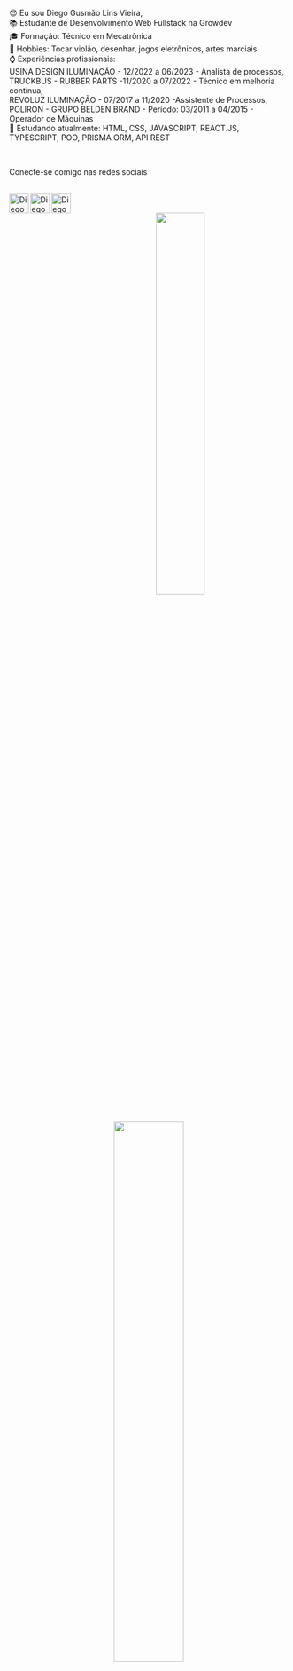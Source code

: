 😎 Eu sou Diego Gusmão Lins Vieira, <br>
📚 Estudante de Desenvolvimento Web Fullstack na Growdev <br>
🎓 Formação: Técnico em Mecatrônica <br>
🎱 Hobbies: Tocar violão, desenhar, jogos eletrônicos, artes marciais <br>
⌚ Experiências profissionais: <br>
USINA DESIGN ILUMINAÇÃO - 12/2022 a 06/2023 - Analista de processos, <br>
TRUCKBUS - RUBBER PARTS -11/2020 a 07/2022 - Técnico em melhoria contínua, <br>
REVOLUZ ILUMINAÇÃO - 07/2017 a 11/2020 -Assistente de Processos, <br>
POLIRON - GRUPO BELDEN BRAND - Período: 03/2011 a 04/2015 - Operador de Máquinas <br>
📗 Estudando atualmente: HTML, CSS, JAVASCRIPT, REACT.JS, TYPESCRIPT, POO, PRISMA ORM, API REST

<br>
<div style="text-align-center">
  <p>Conecte-se comigo nas redes sociais</p>
<br>
<a href="https://www.linkedin.com/in/diegolins07/">
  <img align="left" alt="Diego Lins" width="35px" src="https://cdn.jsdelivr.net/npm/simple-icons@v3/icons/linkedin.svg" />
</a>
<a href="https://www.facebook.com/DiegoG.Lins">
  <img align="left" alt="Diego Lins" width="35px" src="https://cdn.jsdelivr.net/npm/simple-icons@v3/icons/facebook.svg" />
</a>
<a href="https://www.instagram.com/diego_lins777/">
  <img align="left" alt="Diego Lins" width="35px" src="https://cdn.jsdelivr.net/npm/simple-icons@v3/icons/instagram.svg" />
</a>
<br>
<br>
</div>

<div align="center">
  <a href="https://github.com/DiegoGLins">
  <img width="42%" src="https://github-readme-stats.vercel.app/api?username=DiegoGLins&show_icons=true&theme=dracula&include_all_commits=true&count_private=true"/>
  <img width="50%" src="https://github-readme-stats.vercel.app/api/top-langs/?username=DiegoGLins&layout=compact&langs_count=7&theme=dracula"/>
</div>

<p>
  <h2>Linguagens</h2>
  <span> 
    <img src="https://img.shields.io/badge/HTML5-white?style=for-the-badge&logo=html5&logoColor=black&labelColor=black">
    <img src="https://img.shields.io/badge/CSS3-1572B6?style=for-the-badge&logo=css3&logoColor=black&labelColor=black">
    <img src="https://img.shields.io/badge/C%2B%2B-00599C?style=for-the-badge&logo=c%2B%2B&logoColor=black&labelColor=black">
    <img src="https://img.shields.io/badge/C-00599C?style=for-the-badge&logo=c&logoColor=black&labelColor=black">
    <img src="https://img.shields.io/badge/TypeScript-3178C6?style=for-the-badge&logo=typescript&logoColor=black&labelColor=black">
    <img src="https://img.shields.io/badge/JavaScript-F7DF1E?style=for-the-badge&logo=javascript&logoColor=black&labelColor=black">
    <img src="https://img.shields.io/badge/Bootstrap-7952B3?style=for-the-badge&logo=bootstrap&logoColor=black&labelColor=black">
    <img src="https://img.shields.io/badge/React-white?style=for-the-badge&logo=react&logoColor=black&labelColor=black">
  </span>
</p>

